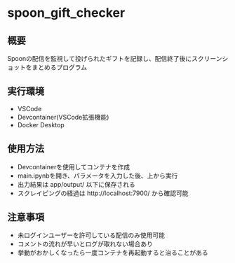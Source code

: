 # spoon_gift_checker

## 概要

Spoonの配信を監視して投げられたギフトを記録し、配信終了後にスクリーンショットをまとめるプログラム

## 実行環境

- VSCode
- Devcontainer(VSCode拡張機能)
- Docker Desktop

## 使用方法

- Devcontainerを使用してコンテナを作成
- main.ipynbを開き、パラメータを入力した後、上から実行
- 出力結果は app/output/ 以下に保存される
- スクレイピングの経過は http://localhost:7900/ から確認可能

## 注意事項

- 未ログインユーザーを許可している配信のみ使用可能
- コメントの流れが早いとログが取れない場合あり
- 挙動がおかしくなったら一度コンテナを再起動すると治ることがある